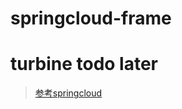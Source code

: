 # springcloud-frame

# turbine todo later

> [参考springcloud](http://www.cnblogs.com/ityouknow/category/994104.html)